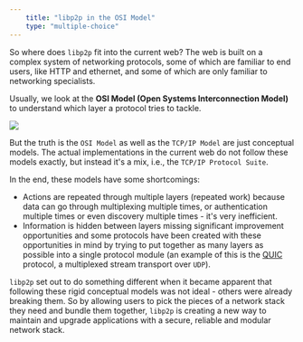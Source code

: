 ```yaml
---
    title: "libp2p in the OSI Model"
    type: "multiple-choice"
---
```


So where does `libp2p` fit into the current web?
The web is built on a complex system of networking protocols, some of which are familiar to end users, like HTTP and ethernet, and some of which are only familiar to networking specialists.

Usually, we look at the **OSI Model (Open Systems Interconnection Model)** to understand which layer a protocol tries to tackle.

<div class="flex justify-center mv4">
    <img src="/tutorial-assets/T0009L04-osi-model.png">
</div>

But the truth is the `OSI Model` as well as the `TCP/IP Model` are just conceptual models. The actual implementations in the current web do not follow these models exactly, but instead it's a mix, i.e., the `TCP/IP Protocol Suite`.

In the end, these models have some shortcomings:

- Actions are repeated through multiple layers (repeated work) because data can go through multiplexing multiple times, or authentication multiple times or even discovery multiple times - it's very inefficient.
- Information is hidden between layers missing significant improvement opportunities and some protocols have been created with these opportunities in mind by trying to put together as many layers as possible into a single protocol module (an example of this is the [QUIC](https://www.chromium.org/quic) protocol, a multiplexed stream transport over `UDP`).

`libp2p` set out to do something different when it became apparent that following these rigid conceptual models was not ideal - others were already breaking them.
So by allowing users to pick the pieces of a network stack they need and bundle them together, `libp2p` is creating a new way to maintain and upgrade applications with a secure, reliable and modular network stack.
